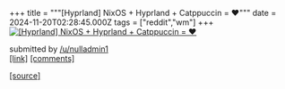 +++
title = """[Hyprland] NixOS + Hyprland + Catppuccin = ❤️"""
date = 2024-11-20T02:28:45.000Z
tags = ["reddit","wm"]
+++
[![[Hyprland] NixOS + Hyprland + Catppuccin = ❤️](https://b.thumbs.redditmedia.com/xslXX3pAB3nWvL9idx05nxhkb4J3KWjGQWoTGPlJCPw.jpg "[Hyprland] NixOS + Hyprland + Catppuccin = ❤️")](https://www.reddit.com/r/unixporn/comments/1gvf36n/hyprland_nixos_hyprland_catppuccin/)

submitted by [/u/nulladmin1](https://www.reddit.com/user/nulladmin1)  
[\[link\]](https://www.reddit.com/gallery/1gvf36n) [\[comments\]](https://www.reddit.com/r/unixporn/comments/1gvf36n/hyprland_nixos_hyprland_catppuccin/)

[[source]](https://www.reddit.com/r/unixporn/comments/1gvf36n/hyprland_nixos_hyprland_catppuccin/)
